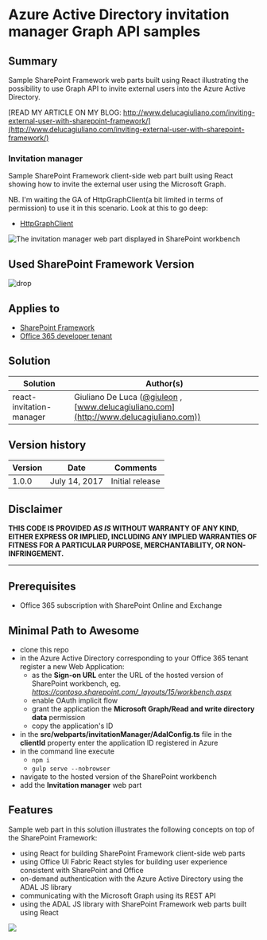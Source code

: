 # Azure Active Directory invitation manager Graph API samples

## Summary

Sample SharePoint Framework web parts built using React illustrating the possibility to use Graph API to invite external users into the Azure Active Directory.

[READ MY ARTICLE ON MY BLOG: http://www.delucagiuliano.com/inviting-external-user-with-sharepoint-framework/](http://www.delucagiuliano.com/inviting-external-user-with-sharepoint-framework/)

### Invitation manager

Sample SharePoint Framework client-side web part built using React showing how to invite the external user using the Microsoft Graph.

NB. I'm waiting the GA of HttpGraphClient(a bit limited in terms of permission) to use it in this scenario.
Look at this to go deep:
* [HttpGraphClient](https://dev.office.com/sharepoint/docs/spfx/web-parts/guidance/call-microsoft-graph-from-your-web-part)

![The invitation manager web part displayed in SharePoint workbench](./assets/SPFx-Invitation-Manager.gif)

## Used SharePoint Framework Version 
![drop](https://img.shields.io/badge/drop-GA-green.svg)

## Applies to

* [SharePoint Framework](http://dev.office.com/sharepoint/docs/spfx/sharepoint-framework-overview)
* [Office 365 developer tenant](http://dev.office.com/sharepoint/docs/spfx/set-up-your-developer-tenant)

## Solution

Solution|Author(s)
--------|---------
react-invitation-manager|Giuliano De Luca ([@giuleon](https://twitter.com/giuleon) , [www.delucagiuliano.com](http://www.delucagiuliano.com))

## Version history

Version|Date|Comments
-------|----|--------
1.0.0|July 14, 2017|Initial release

## Disclaimer
**THIS CODE IS PROVIDED *AS IS* WITHOUT WARRANTY OF ANY KIND, EITHER EXPRESS OR IMPLIED, INCLUDING ANY IMPLIED WARRANTIES OF FITNESS FOR A PARTICULAR PURPOSE, MERCHANTABILITY, OR NON-INFRINGEMENT.**

---

## Prerequisites

- Office 365 subscription with SharePoint Online and Exchange

## Minimal Path to Awesome

- clone this repo
- in the Azure Active Directory corresponding to your Office 365 tenant register a new Web Application:
  - as the **Sign-on URL** enter the URL of the hosted version of SharePoint workbench, eg. *https://contoso.sharepoint.com/_layouts/15/workbench.aspx*
  - enable OAuth implicit flow
  - grant the application the **Microsoft Graph/Read and write directory data** permission
  - copy the application's ID
- in the **src/webparts/invitationManager/AdalConfig.ts** file in the **clientId** property enter the application ID registered in Azure
- in the command line execute
  - `npm i`
  - `gulp serve --nobrowser`
- navigate to the hosted version of the SharePoint workbench
- add the **Invitation manager** web part

## Features

Sample web part in this solution illustrates the following concepts on top of the SharePoint Framework:

- using React for building SharePoint Framework client-side web parts
- using Office UI Fabric React styles for building user experience consistent with SharePoint and Office
- on-demand authentication with the Azure Active Directory using the ADAL JS library
- communicating with the Microsoft Graph using its REST API
- using the ADAL JS library with SharePoint Framework web parts built using React

![](https://telemetry.sharepointpnp.com/sp-dev-fx-webparts/samples/react-invitation-manager)
